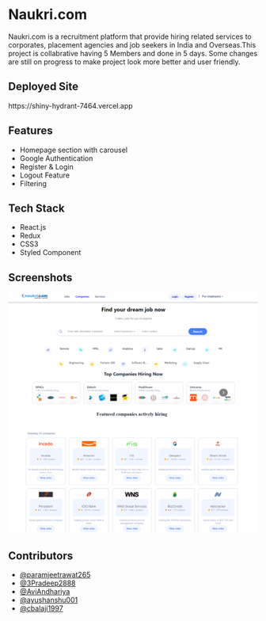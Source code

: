 <h1>Naukri.com</h1>
<p>Naukri.com is a recruitment platform that provide hiring related services to corporates, placement agencies and job seekers in India and Overseas.This project is collabrative having 5 Members and done in 5 days. Some changes are still on progress to make project look more better and user friendly.</p>
<h2>Deployed Site</h2> <p>https://shiny-hydrant-7464.vercel.app</p> 
<h2>Features</h2>
<ul><li>Homepage section with carousel</li> <li>Google Authentication</li> <li>Register & Login </li><li>Logout Feature</li> <li>Filtering</li></ul>
<h2>Tech Stack</h2> <ul><li>React.js</li><li>Redux</li><li>CSS3</li> <li>Styled Component</li></ul>
<h2>Screenshots</h2>

![Landing Page 1](https://raw.githubusercontent.com/ayushanshu001/shrewd-drink-6002/main/Screenshoot.PNG?raw=true)
<br/>
![Company Page 2](https://github.com/ayushanshu001/shrewd-drink-6002/blob/main/Screenshots2.PNG?raw=true)
<h2 >Contributors</h2>

  - [@paramjeetrawat265](https://github.com/paramjeetrawat265) 
  - [@3Pradeep2888](https://github.com/Pradeep2888)
  - [@AviAndhariya](https://github.com/AviAndhariya)
  - [@ayushanshu001](https://github.com/ayushanshu001)
  - [@cbalaji1997](https://github.com/cbalaji1997)


